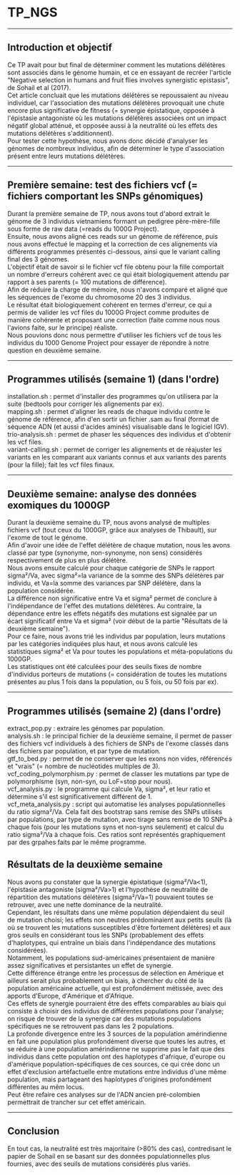 # TP_NGS
-------------------------------------------
## Introduction et objectif
   
Ce TP avait pour but final de déterminer comment les mutations délétères sont associés dans le génome humain, et ce en essayant de recréer l'article "Negative selection in humans and fruit flies involves synergistic epistasis", de Sohail et al (2017).      
Cet article concluait que les mutations délétères se repoussaient au niveau individuel, car l'association des mutations délétères provoquait une chute encore plus significative de fitness (= synergie épistatique, opposée à l'épistasie antagoniste où les mutations délétères associées ont un impact négatif global atténué, et opposée aussi à la neutralité où les effets des mutations délétères s'additionnent).  
Pour tester cette hypothèse, nous avons donc décidé d'analyser les génomes de nombreux individus, afin de déterminer le type d'association présent entre leurs mutations délétères.   

-------------------------------------------
## Première semaine: test des fichiers vcf (= fichiers comportant les SNPs génomiques)
   
Durant la première semaine de TP, nous avons tout d'abord extrait le génome de 3 individus vietnamiens formant un pedigree père-mère-fille sous forme de raw data (=reads du 1000G Project).   
Ensuite, nous avons aligné ces reads sur un génome de référence, puis nous avons effectué le mapping et la correction de ces alignements via différents programmes présentés ci-dessous, ainsi que le variant calling final des 3 génomes.   
L'objectif était de savoir si le fichier vcf file obtenu pour la fille comportait un nombre d'erreurs cohérent avec ce qui était biologiquement attendu par rapport à ses parents (= 100 mutations de différence).   
Afin de réduire la charge de mémoire, nous n'avons comparé et aligné que les séquences de l'exome du chromosome 20 des 3 individus.   
Le résultat était biologiquement cohérent en termes d'erreur, ce qui a permis de valider les vcf files du 1000G Project comme produites de manière cohérente et proposant une correction (faite comme nous nous l'avions faite, sur le principe) réaliste.    
Nous pouvions donc nous permettre d'utiliser les fichiers vcf de tous les individus du 1000 Genome Project pour essayer de répondre à notre question en deuxième semaine.   

-------------------------------
Programmes utilisés (semaine 1)  (dans l'ordre)
-------------------------------
installation.sh : permet d'installer des programmes qu'on utilisera par la suite (bedtools pour corriger les alignements par ex).   
mapping.sh : permet d'aligner les reads de chaque individu contre le génome de référence, afin d'en sortir un fichier .sam au final (format de séquence ADN (et aussi d'acides aminés) visualisable dans le logiciel IGV).   
trio-analysis.sh : permet de phaser les séquences des individus et d'obtenir les vcf files.   
variant-calling.sh : permet de corriger les alignements et de réajuster les variants en les comparant aux variants connus et aux variants des parents (pour la fille); fait les vcf files finaux.   

-------------------------------------------
## Deuxième semaine: analyse des données exomiques du 1000GP
   
Durant la deuxième semaine du TP, nous avons analysé de multiples fichiers vcf (tout ceux du 1000GP, grâce aux analyses de Thibault), sur l'exome de tout le génome.   
Afin d'avoir une idée de l'effet délétère de chaque mutation, nous les avons classé par type (synonyme, non-synonyme, non sens) considérés respectivement de plus en plus délétère.   
Nous avons ensuite calculé pour chaque catégorie de SNPs le rapport sigma²/Va, avec sigma²=la variance de la somme des SNPs délétères par individu, et Va=la somme des variances par SNP délétère, dans la population considérée.   
La différence non significative entre Va et sigma² permet de conclure à l'indépendance de l'effet des mutations délétères. Au contraire, la dépendance entre les effets négatifs des mutations est signalée par un écart significatif entre Va et sigma² (voir début de la partie "Résultats de la deuxième semaine").   
Pour ce faire, nous avons trié les individus par population, leurs mutations par les catégories indiquées plus haut, et nous avons calculé les statistiques sigma² et Va pour toutes les populations et méta-populations du 1000GP.   
Les statistiques ont été calculées pour des seuils fixes de nombre d'individus porteurs de mutations (= considération de toutes les mutations présentes au plus 1 fois dans la population, ou 5 fois, ou 50 fois par ex).    

-------------------------------
Programmes utilisés (semaine 2)  (dans l'ordre)
-------------------------------
extract_pop.py : extraire les génomes par population.   
analysis.sh : le principal fichier de la deuxième semaine, il permet de passer des fichiers vcf individuels à des fichiers de SNPs de l'exome classés dans des fichiers par population, et par type de mutation.   
gtf_to_bed.py : permet de ne conserver que les exons non vides, référencés et "vrais" (= nombre de nucléotides multiples de 3).
vcf_coding_polymorphism.py : permet de classer les mutations par type de polymorphisme (syn, non-syn, ou LoF=stop pour nous).   
vcf_analysis.py : le programme qui calcule Va, sigma², et leur ratio et détermine s'il est significativement différent de 1.   
vcf_meta_analysis.py : script qui automatise les analyses populationnelles du ratio sigma²/Va. Cela fait des bootstrap sans remise des SNPs utilisés par populations, par type de mutation, avec tirage sans remise de 10 SNPs à chaque fois (pour les mutations syns et non-syns seulement) et calcul du ratio sigma²/Va à chaque fois. Ces ratios sont représentés graphiquement par des grpahes faits par le même programme.   


## Résultats de la deuxième semaine
   
Nous avons pu constater que la synergie épistatique (sigma²/Va<1), l'épistasie antagoniste (sigma²/Va>1) et l'hypothèse de neutralité de répartition des mutations délétères (sigma²/Va=1) pouvaient toutes se retrouver, avec une nette dominance de la neutralité.    
Cependant, les résultats dans une même population dépendaient du seuil de mutation choisi; les effets non neutres prédominaient aux petits seuils (là où se trouvent les mutations susceptibles d'être fortement délétères) et aux gros seuils en considérant tous les SNPs (probablement des effets d'haplotypes, qui entraîne un biais dans l'indépendance des mutations considérées).   
Notamment, les populations sud-américaines présentaient de manière assez significatives et persistantes un effet de synergie.   
Cette différence étrange entre les processus de sélection en Amérique et ailleurs serait plus probablement un biais, à chercher du côté de la population américaine actuelle, qui est profondément métissée, avec des apports d'Europe, d'Amérique et d'Afrique.   
Ces effets de synergie pourraient être des effets comparables au biais qui consiste à choisir des individus de différentes populations pour l'analyse; on risque de trouver de la synergie car des mutations populations spécifiques ne se retrouvent pas dans les 2 populations.   
La profonde divergence entre les 3 sources de la population amérindienne en fait une population plus profondément diverse que toutes les autres, et se réduire à une population amérindienne ne supprime pas le fait que des individus dans cette population ont des haplotypes d'afrique, d'europe ou d'amérique population-spécifiques de ces sources, ce qui crée donc un effet d'exclusion artéfactuelle entre mutations entre individus d'une même population, mais partageant des haplotypes d'origines profondément différentes au mêm locus.   
Peut être refaire ces analyses sur de l'ADN ancien pré-colombien permettrait de trancher sur cet effet américain.   

-------------------------------------------
## Conclusion
   
En tout cas, la neutralité est très majoritaire (>80% des cas), contredisant le papier de Sohail en se basant sur des données populationnelles plus fournies, avec des seuils de mutations considérés plus variés.
